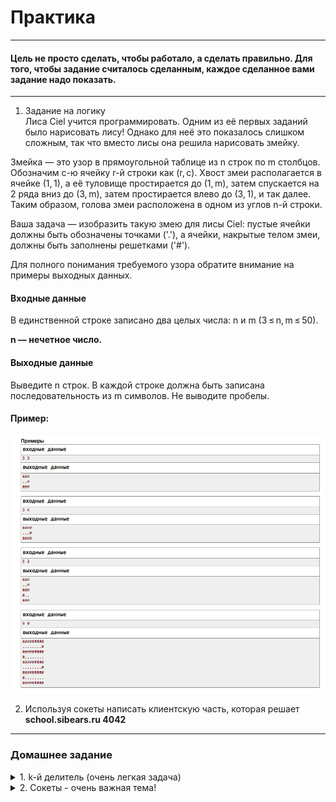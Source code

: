 # Практика
---
#### Цель не просто сделать, чтобы работало, а сделать правильно. Для того, чтобы задание считалось сделанным, каждое сделанное вами задание надо показать.
---

1. Задание на логику  
Лиса Ciel учится программировать. Одним из её первых заданий было нарисовать лису! Однако для неё это показалось слишком сложным, так что вместо лисы она решила нарисовать змейку.

Змейка — это узор в прямоугольной таблице из n строк по m столбцов. Обозначим c-ю ячейку r-й строки как (r, c). Хвост змеи располагается в ячейке (1, 1), а её туловище простирается до (1, m), затем спускается на 2 ряда вниз до (3, m), затем простирается влево до (3, 1), и так далее. Таким образом, голова змеи расположена в одном из углов n-й строки.

Ваша задача — изобразить такую змею для лисы Ciel: пустые ячейки должны быть обозначены точками ('.'), а ячейки, накрытые телом змеи, должны быть заполнены решетками ('#').

Для полного понимания требуемого узора обратите внимание на примеры выходных данных.

#### Входные данные
В единственной строке записано два целых числа: n и m (3 ≤ n, m ≤ 50).

**n — нечетное число.**

#### Выходные данные
Выведите n строк. В каждой строке должна быть записана последовательность из m символов. Не выводите пробелы.

#### Пример:
![Image](exmpl.png)


2. Используя сокеты написать клиентскую часть, которая решает **school.sibears.ru 4042**  

---
### Домашнее задание

<details><summary>1. k-й делитель (очень легкая задача)</summary>
Даны два натуральных числа **n** и **k**. Найдите **k-й** в порядке возрастания делитель числа **n**, либо сообщите, что его не существует.

Делителем числа **n** является любое натуральное число, на которое число **n** делится без остатка.

Входные данные
В первой строке следуют два целых числа **n** и **k** *(1 ≤ n ≤ 10^15, 1 ≤ k ≤ 10^9)*.

Выходные данные
Если у числа **n** менее **k** делителей, выведите -1.

В противном случае, выведите **k-й** в порядке возрастания делитель числа **n**.

![image](hm_exmpl.png)

#### **Примечание**
В первом примере у числа 4 есть три делителя: 1, 2 и 4. Второй из них — 2.

Во втором примере у числа 5 есть только два делителя, 1 и 5. Ответ -1, потому что третьего делителя нет.
</details>

<details><summary>2. Сокеты - очень важная тема!</summary>
1) Предлагаю все-таки дорешать второе задание с занятия. В этом задании **сервер уже написан** и он находится по адресу `school.sibears.ru 4042`. **Необходимо написать клиентскую часть**, которая принимает данные с сервера, что-то делает и отправляет обратно. Как подключатся к серверу, работать с данными и т.д. есть в примере клиента с [прошлого занятия](https://github.com/sibears/school/blob/master/programming/l3.md). По факту необходимо придумать только саму логику решения задачи.

2) Так как никто не показал сделал ли задание на сокеты с прошлого ДЗ, то предлагаю также решить и его. Грубый бот все еще поднят. Подробности также в разделе *Домашнее задание* [прошлой лекции](https://github.com/sibears/school/blob/master/programming/l3.md). 
</details>
